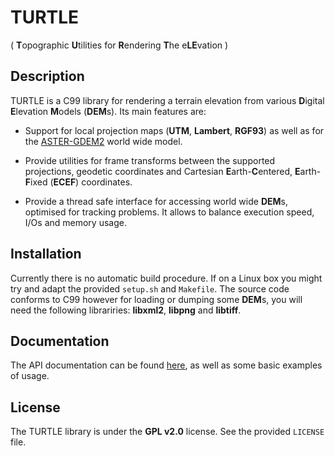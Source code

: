 # TURTLE
( **T**opographic **U**tilities for **R**endering **T**he e**LE**vation )

## Description

TURTLE is a C99 library for rendering a terrain elevation from various
**D**igital **E**levation **M**odels (**DEM**s). Its main features are:

* Support for local projection maps (**UTM**, **Lambert**, **RGF93**) as well
as for the [ASTER-GDEM2](https://asterweb.jpl.nasa.gov/gdem.asp) world wide
model.

* Provide utilities for frame transforms between the supported projections,
geodetic coordinates and Cartesian **E**arth-**C**entered, **E**arth-**F**ixed (**ECEF**) coordinates.

* Provide a thread safe interface for accessing world wide **DEM**s,
optimised for tracking problems. It allows to balance execution speed, I/Os and
memory usage.

## Installation

Currently there is no automatic build procedure. If on a Linux box you might
try and adapt the provided `setup.sh` and `Makefile`. The source code conforms
to C99 however for loading or dumping some **DEM**s, you will need the following librariries: **libxml2**, **libpng** and **libtiff**.

## Documentation

The API documentation can be found [here](https://niess.github.io/turtle/docs/index.html#HEAD), as well as some basic examples of usage.

## License
The TURTLE library is  under the **GPL v2.0** license. See the provided
`LICENSE` file.

